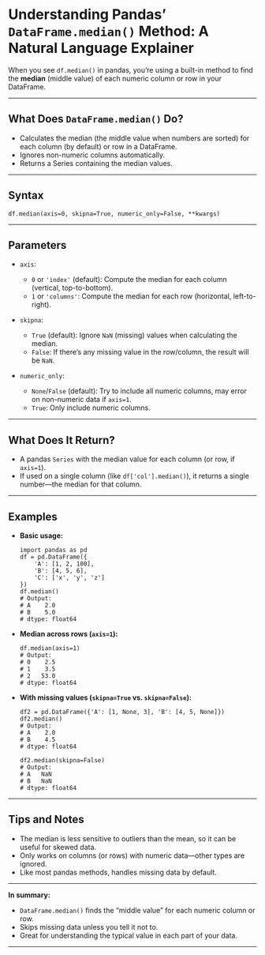 # Understanding Pandas’ `DataFrame.median()` Method: A Natural Language Explainer

When you see `df.median()` in pandas, you’re using a built-in method to find the **median** (middle value) of each numeric column or row in your DataFrame.

---

## What Does `DataFrame.median()` Do?

- Calculates the median (the middle value when numbers are sorted) for each column (by default) or row in a DataFrame.
- Ignores non-numeric columns automatically.
- Returns a Series containing the median values.

---

## Syntax

    df.median(axis=0, skipna=True, numeric_only=False, **kwargs)

---

## Parameters

- `axis`:
    - `0` or `'index'` (default): Compute the median for each column (vertical, top-to-bottom).
    - `1` or `'columns'`: Compute the median for each row (horizontal, left-to-right).

- `skipna`:
    - `True` (default): Ignore `NaN` (missing) values when calculating the median.
    - `False`: If there’s any missing value in the row/column, the result will be `NaN`.

- `numeric_only`:
    - `None`/`False` (default): Try to include all numeric columns, may error on non-numeric data if `axis=1`.
    - `True`: Only include numeric columns.

---

## What Does It Return?

- A pandas `Series` with the median value for each column (or row, if `axis=1`).
- If used on a single column (like `df['col'].median()`), it returns a single number—the median for that column.

---

## Examples

- **Basic usage:**

      import pandas as pd
      df = pd.DataFrame({
          'A': [1, 2, 100],
          'B': [4, 5, 6],
          'C': ['x', 'y', 'z']
      })
      df.median()
      # Output:
      # A    2.0
      # B    5.0
      # dtype: float64

- **Median across rows (`axis=1`):**

      df.median(axis=1)
      # Output:
      # 0    2.5
      # 1    3.5
      # 2   53.0
      # dtype: float64

- **With missing values (`skipna=True` vs. `skipna=False`):**

      df2 = pd.DataFrame({'A': [1, None, 3], 'B': [4, 5, None]})
      df2.median()
      # Output:
      # A    2.0
      # B    4.5
      # dtype: float64

      df2.median(skipna=False)
      # Output:
      # A   NaN
      # B   NaN
      # dtype: float64

---

## Tips and Notes

- The median is less sensitive to outliers than the mean, so it can be useful for skewed data.
- Only works on columns (or rows) with numeric data—other types are ignored.
- Like most pandas methods, handles missing data by default.

---

**In summary:**
- `DataFrame.median()` finds the “middle value” for each numeric column or row.
- Skips missing data unless you tell it not to.
- Great for understanding the typical value in each part of your data.

---
